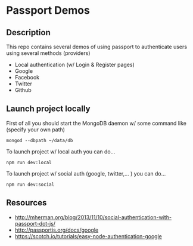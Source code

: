 # Passport Demos

## Description

This repo contains several demos of using passport to authenticate users using several methods (providers)
- Local authentication (w/ Login & Register pages)
- Google
- Facebook
- Twitter
- Github

## Launch project locally

First of all you should start the MongoDB daemon w/ some command like (specify your own path)

    mongod --dbpath ~/data/db

To launch project w/ local auth you can do...

    npm run dev:local

To launch project w/ social auth (google, twitter,... ) you can do...

    npm run dev:social


## Resources
- http://mherman.org/blog/2013/11/10/social-authentication-with-passport-dot-js/
- http://passportjs.org/docs/google
- https://scotch.io/tutorials/easy-node-authentication-google
